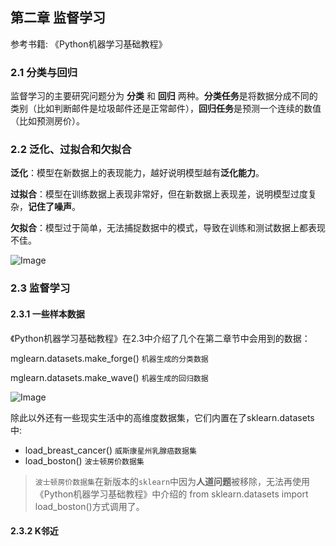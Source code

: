 ## 第二章 监督学习

 参考书籍: 《Python机器学习基础教程》


### 2.1 分类与回归

监督学习的主要研究问题分为 **分类** 和 **回归** 两种。**分类任务**是将数据分成不同的类别（比如判断邮件是垃圾邮件还是正常邮件），**回归任务**是预测一个连续的数值（比如预测房价）。



### 2.2 泛化、过拟合和欠拟合

**泛化**：模型在新数据上的表现能力，越好说明模型越有**泛化能力**。

**过拟合**：模型在训练数据上表现非常好，但在新数据上表现差，说明模型过度复杂，**记住了噪声**。

**欠拟合**：模型过于简单，无法捕捉数据中的模式，导致在训练和测试数据上都表现不佳。

![Image](https://github.com/user-attachments/assets/f22fc2b6-f062-49f1-aa55-887eddefbfab)



### 2.3 监督学习

#### 2.3.1 一些样本数据

《Python机器学习基础教程》在2.3中介绍了几个在第二章节中会用到的数据：

mglearn.datasets.make_forge() `机器生成的分类数据`

mglearn.datasets.make_wave() `机器生成的回归数据`

![Image](https://github.com/user-attachments/assets/4050d4b8-40ce-4e3c-a71f-6ef671140fb0)

除此以外还有一些现实生活中的高维度数据集，它们内置在了sklearn.datasets中:

- load_breast_cancer()  `威斯康星州乳腺癌数据集`
- load_boston()  `波士顿房价数据集`

> `波士顿房价数据集`在新版本的`sklearn`中因为**人道问题**被移除，无法再使用《Python机器学习基础教程》中介绍的 from sklearn.datasets import load_boston()方式调用了。



#### 2.3.2 K邻近